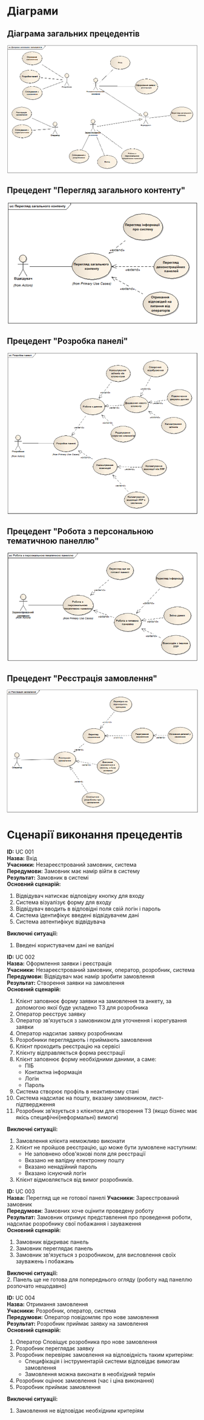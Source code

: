 # Діаграми

## Діаграма загальних прецедентів
![](https://raw.githubusercontent.com/Makarenko98/DB_Project_DSS/master/Use%20case/General%20precedents.png)
## Прецедент "Перегляд загального контенту"
![](https://raw.githubusercontent.com/Makarenko98/DB_Project_DSS/master/Use%20case/View%20content.png)
## Прецедент "Розробка панелі"
![](https://raw.githubusercontent.com/Makarenko98/DB_Project_DSS/master/Use%20case/Development%20panel.png)
## Прецедент "Робота з персональною тематичною панеллю"
![](https://raw.githubusercontent.com/Makarenko98/DB_Project_DSS/master/Use%20case/Work%20with%20panel.png)
## Прецедент "Реєстрація замовлення"
![](https://github.com/ZheniaTrochun/DB_Project_DSS/blob/Mark/Operator/Registration.png)

# Сценарії виконання прецедентів  

**ID:** UC 001  
**Назва:** Вхід  
**Учасники:** Незареєстрований замовник, система  
**Передумови:** Замовник має намір війти в систему   
**Результат:** Замовник в системі  
**Основний сценарій:**
1. Відвідувач натискає відповідну кнопку для входу
2. Система візуалізує форму для входу
3. Відвідувач вводить в відповідні поля свій логін і пароль
4. Система ідентифікує введені відвідувачем дані
5. Система автентифікує відвідувача

**Виключні ситуації:**  
1. Введені користувачем дані не валідні


**ID:** UC 002  
**Назва:** Оформлення заявки і реєстрація  
**Учасники:** Незареєстрований замовник, оператор, розробник, система  
**Передумови:** Відвідувач має намір зробити замовлення  
**Результат:** Створення заявки на замовлення  
**Основний сценарій:**
1. Клієнт заповнює форму заявки на замовлення та анкету, за допомогою якої буде укладено ТЗ для розробника
2. Оператор реєструє заявку
5. Оператор зв'язується з замовником для уточнення і корегування заявки
6. Оператор надсилає заявку розробникам
7. Розробники переглядають і приймають замовлення
7. Клієнт проходить реєстрацію на сервісі
1. Клієнту відправляється форма реєстрації
2. Клієнт заповнює форму необхідними даними, а саме:
    * ПІБ
    * Контактна інформація
    * Логін
    * Пароль
3. Система створює профіль в неактивному стані
4. Система надсилає на пошту, вказану замовником, лист-підтвердження
8. Розробник зв’язується з клієнтом для створення ТЗ (якщо бізнес має якісь специфічні(неформальні) вимоги)

**Виключні ситуації:**  
1. Замовлення клієнта неможливо виконати
2. Клієнт не пройшов реєстрацію, що може бути зумовлене наступним:
    * Не заповнено обов'язкові поля для реєстрації
    * Вказано не валідну електронну пошту
    * Вказано ненадійний пароль
    * Вказано існуючий логін
3. Клієнт відмовляється від вимог розробників.


**ID:** UC 003  
**Назва:** Перегляд ще не готової панелі
**Учасники:** Зареєстрований замовник  
**Передумови:** Замовних хоче оцінити проведену роботу  
**Результат:** Замовник отримує представлення про проведення роботи, надсилає розробнику свої побажання і зауваження   
**Основний сценарій:**
1. Замовник відкриває панель
2. Замовник переглядає панель
3. Замовник зв'язується з розробником, для висловлення своїх зауважень і побажань
  
**Виключні ситуації:**  
2. Панель ще не готова для попереднього огляду (роботу над панеллю розпочато нещодавно)


**ID:** UC 004  
**Назва:** Отримання замовлення  
**Учасники:** Розробник, оператор, система  
**Передумови:** Оператор повідомляє про нове замовлення  
**Результат:** Розробник приймає заявку на замовлення  
**Основний сценарій:**
1. Оператор Сповіщує розробника про нове замовлення
2. Розробник переглядає заявку
3. Розробник перевіряє замовлення на відповідність таким критеріям:
    * Специфікація і інструментарій системи відповідає вимогам замовлення
    * Замовлення можна виконати в необхідний термін
4. Розробник оцінює замовлення (час і ціна виконання)
5. Розробник приймає замовлення

**Виключні ситуації:**  
1. Замовлення не відповідає необхідним критеріям
